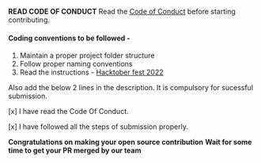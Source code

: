 **READ CODE OF CONDUCT**
Read the [Code of Conduct](https://github.com/clubgamma/code-of-conduct) before starting contributing.

#### Coding conventions to be followed -

1. Maintain a proper project folder structure
2. Follow proper naming conventions
3. Read the instructions - [Hacktober fest 2022](https://hacktoberfest.com/participation/)

Also add the below 2 lines in the description. It is compulsory for sucessful submission.

[x] I have read the Code Of Conduct.

[x] I have followed all the steps of submission properly.

**Congratulations on making your open source contribution**
**Wait for some time to get your PR merged by our team**